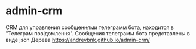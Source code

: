 # admin-crm
CRM для управления сообщениями телеграмм бота, находится в "Телеграм повiдомлення". Сообщения телеграмм бота представлены в виде json Дерева https://andrevbnk.github.io/admin-crm/
